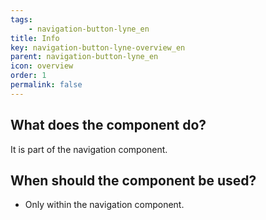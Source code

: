 ```yaml
---
tags: 
    - navigation-button-lyne_en
title: Info
key: navigation-button-lyne-overview_en
parent: navigation-button-lyne_en
icon: overview
order: 1
permalink: false
---
```


## What does the component do?
It is part of the navigation component.

## When should the component be used?
* Only within the navigation component.